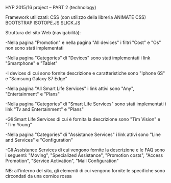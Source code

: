 HYP 2015/16 project – PART 2 (technology)

Framework utilizzati:
CSS (con utilizzo della libreria ANIMATE CSS)
BOOTSTRAP
ISOTOPE.JS
SLICK.JS

Struttura del sito Web (navigabilità):

-Nella pagina "Promotion" e nella pagina "All devices"  i filtri "Cost" e "Os" non sono stati implementati

-Nella pagina "Categories" di "Devices" sono stati implementati i link "Smartphone" e "Tablet"

-I devices di cui sono fornite descrizione e caratteristiche sono "Iphone 6S" e "Samsung Galaxy S7 Edge"

-Nella pagina "All Smart Life Services" i link attivi sono "Any", "Entertainment" e "Plans"

-Nella pagina "Categories" di "Smart Life Services" sono stati implementati i link "Tv and Entertainment" e "Plans"

-Gli Smart Life Services di cui è fornita la descrizione sono "Tim Vision" e "Tim Young"

-Nella pagina "Categories" di "Assistance Services" i link attivi sono "Line and Services" e "Configuration"

-Gli Assistance Services di cui vengono fornite la descrizione e le FAQ sono i seguenti: "Moving", "Specialized Assistance", "Promotion costs", "Access Promotion", "Service Activation", "Mail Configuration"

NB: all'interno del sito, gli elementi di cui vengono fornite le specifiche sono circondati da una cornice rossa
 
